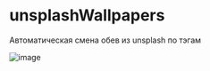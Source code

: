 # unsplashWallpapers

Автоматическая смена обев из unsplash по тэгам

![image](https://github.com/3eFiR4iK/unsplashWallpapers/assets/24193195/b6318863-6e8b-4f48-9502-5711dd8b00b3)

